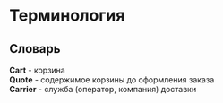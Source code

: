 # Терминология

## Словарь

**Cart** - корзина  
**Quote** - содержимое корзины до оформления заказа  
**Carrier** - служба \(оператор, компания\) доставки

